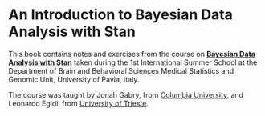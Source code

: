 # An Introduction to Bayesian Data Analysis with Stan
This book contains notes and exercises from the course on [__Bayesian 
Data Analysis with Stan__](http://ssnc.unipv.it/msmg/images/pagine/News/Bayesian_summer_school.pdf) taken during the 1st International Summer 
School at the Department of Brain and Behavioral Sciences Medical
Statistics and Genomic Unit, University of Pavia, Italy.

The course was taught by Jonah Gabry, from [Columbia University](https://www.columbia.edu/), and Leonardo Egidi, from 
[University of Trieste](https://www.units.it/en).
